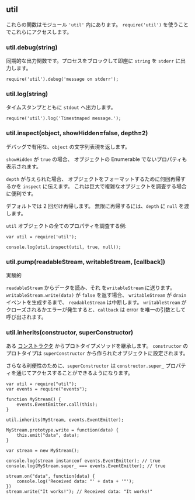 ## util

<!--

These functions are in the module `'util'`. Use `require('util')` to access
them.

-->
これらの関数はモジュール `'util'` 内にあります。
`require('util')` を使うことでこれらにアクセスします。


### util.debug(string)

<!--

A synchronous output function. Will block the process and
output `string` immediately to `stderr`.

-->
同期的な出力関数です。プロセスをブロックして即座に `string` を `stderr` に出力します。

    require('util').debug('message on stderr');


### util.log(string)

<!--

Output with timestamp on `stdout`.

-->
タイムスタンプとともに `stdout` へ出力します。

    require('util').log('Timestmaped message.');


### util.inspect(object, showHidden=false, depth=2)

<!--

Return a string representation of `object`, which is useful for debugging.

-->
デバッグで有用な、`object` の文字列表現を返します。

<!--

If `showHidden` is `true`, then the object's non-enumerable properties will be
shown too.

-->
`showHidden` が `true` の場合、
オブジェクトの Enumerable でないプロパティも表示されます。

<!--

If `depth` is provided, it tells `inspect` how many times to recurse while
formatting the object. This is useful for inspecting large complicated objects.

-->
`depth` が与えられた場合、
オブジェクトをフォーマットするために何回再帰するかを `inspect` に伝えます。
これは巨大で複雑なオブジェクトを調査する場合に便利です。

<!--

The default is to only recurse twice.  To make it recurse indefinitely, pass
in `null` for `depth`.

-->
デフォルトでは 2 回だけ再帰します。
無限に再帰するには、`depth` に `null` を渡します。


<!--

Example of inspecting all properties of the `util` object:

-->
`util` オブジェクトの全てのプロパティを調査する例:

    var util = require('util');

    console.log(util.inspect(util, true, null));


### util.pump(readableStream, writableStream, [callback])

<!--

Experimental

-->
実験的

<!--

Read the data from `readableStream` and send it to the `writableStream`.
When `writableStream.write(data)` returns `false` `readableStream` will be
paused until the `drain` event occurs on the `writableStream`. `callback` gets
an error as its only argument and is called when `writableStream` is closed or
when an error occurs.

-->
`readableStream` からデータを読み、それ を`writableStream` に送ります。
`writableStream.write(data)` が `false` を返す場合、
`writableStream` が `drain` イベントを生成するまで、
`readableStream` は中断します。
`writableStream` がクローズされるかエラーが発生すると、`callback` は error を唯一の引数として呼び出されます。


### util.inherits(constructor, superConstructor)

<!--

Inherit the prototype methods from one
[constructor](https://developer.mozilla.org/en/JavaScript/Reference/Global_Objects/Object/constructor)
into another.  The prototype of `constructor` will be set to a new
object created from `superConstructor`.

-->
ある
[コンストラクタ](https://developer.mozilla.org/en/JavaScript/Reference/Global_Objects/Object/constructor)
からプロトタイプメソッドを継承します。
`constructor` のプロトタイプは `superConstructor` から作られたオブジェクトに設定されます。

<!--

As an additional convenience, `superConstructor` will be accessible
through the `constructor.super_` property.

-->
さらなる利便性のために、`superConstructor` は `constructor.super_`
プロパティを通じてアクセスすることができるようになります。

    var util = require("util");
    var events = require("events");

    function MyStream() {
        events.EventEmitter.call(this);
    }

    util.inherits(MyStream, events.EventEmitter);

    MyStream.prototype.write = function(data) {
        this.emit("data", data);
    }

    var stream = new MyStream();

    console.log(stream instanceof events.EventEmitter); // true
    console.log(MyStream.super_ === events.EventEmitter); // true

    stream.on("data", function(data) {
        console.log('Received data: "' + data + '"');
    })
    stream.write("It works!"); // Received data: "It works!"
